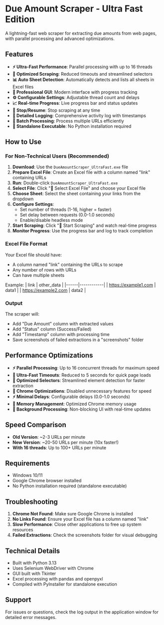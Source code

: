 # Due Amount Scraper - Ultra Fast Edition

A lightning-fast web scraper for extracting due amounts from web pages, with parallel processing and advanced optimizations.

## Features

- **⚡ Ultra-Fast Performance**: Parallel processing with up to 16 threads
- **🚀 Optimized Scraping**: Reduced timeouts and streamlined selectors
- **📊 Auto Sheet Detection**: Automatically detects and lists all sheets in Excel files
- **🎨 Professional GUI**: Modern interface with progress tracking
- **⚙️ Configurable Settings**: Adjustable thread count and delays
- **📈 Real-time Progress**: Live progress bar and status updates
- **🛑 Stop/Resume**: Stop scraping at any time
- **📝 Detailed Logging**: Comprehensive activity log with timestamps
- **💾 Batch Processing**: Process multiple URLs efficiently
- **🔧 Standalone Executable**: No Python installation required

## How to Use

### For Non-Technical Users (Recommended)

1. **Download**: Use the `DueAmountScraper_UltraFast.exe` file
2. **Prepare Excel File**: Create an Excel file with a column named "link" containing URLs
3. **Run**: Double-click `DueAmountScraper_UltraFast.exe`
4. **Select File**: Click "📂 Select Excel File" and choose your Excel file
5. **Choose Sheet**: Select the sheet containing your links from the dropdown
6. **Configure Settings**: 
   - Set number of threads (1-16, higher = faster)
   - Set delay between requests (0.0-1.0 seconds)
   - Enable/disable headless mode
7. **Start Scraping**: Click "🚀 Start Scraping" and watch real-time progress
8. **Monitor Progress**: Use the progress bar and log to track completion

### Excel File Format

Your Excel file should have:
- A column named "link" containing the URLs to scrape
- Any number of rows with URLs
- Can have multiple sheets

Example:
| link | other_data |
|------|------------|
| https://example1.com | data1 |
| https://example2.com | data2 |

### Output

The scraper will:
- Add "Due Amount" column with extracted values
- Add "Status" column (Success/Failed)
- Add "Timestamp" column with processing time
- Save screenshots of failed extractions in a "screenshots" folder

## Performance Optimizations

- **⚡ Parallel Processing**: Up to 16 concurrent threads for maximum speed
- **🚀 Ultra-Fast Timeouts**: Reduced to 5 seconds for quick page loads
- **🎯 Optimized Selectors**: Streamlined element detection for faster extraction
- **🔧 Chrome Optimizations**: Disabled unnecessary features for speed
- **⚡ Minimal Delays**: Configurable delays (0.0-1.0 seconds)
- **💾 Memory Management**: Optimized Chrome memory usage
- **🔄 Background Processing**: Non-blocking UI with real-time updates

## Speed Comparison

- **Old Version**: ~2-3 URLs per minute
- **New Version**: ~20-50 URLs per minute (10x faster!)
- **With 16 threads**: Up to 100+ URLs per minute

## Requirements

- Windows 10/11
- Google Chrome browser installed
- No Python installation required (standalone executable)

## Troubleshooting

1. **Chrome Not Found**: Make sure Google Chrome is installed
2. **No Links Found**: Ensure your Excel file has a column named "link"
3. **Slow Performance**: Close other applications to free up system resources
4. **Failed Extractions**: Check the screenshots folder for visual debugging

## Technical Details

- Built with Python 3.13
- Uses Selenium WebDriver with Chrome
- GUI built with Tkinter
- Excel processing with pandas and openpyxl
- Compiled with PyInstaller for standalone execution

## Support

For issues or questions, check the log output in the application window for detailed error messages.

